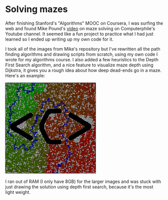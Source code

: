 # Solving mazes
After finishing Stanford's "Algorithms" MOOC on Coursera, I was surfing the web and found Mike Pound's [video](https://www.youtube.com/watch?v=rop0W4QDOUI) on maze solving on Computerphile's Youtube channel. It seemed like a fun project to practice what I had just learned so I ended up writing up my own code for it.

I took all of the images from Mike's repository but I've rewritten all the path finding algorithms and drawing scripts from scratch, using my own code I wrote for my algorithms course. I also added a few heuristics to the Depth First Search algorithm, and a nice feature to visualize maze depth using Dijkstra, it gives you a rough idea about how deep dead-ends go in a maze. Here's an example:

![maze image](maze_solutions/logo.png)

I ran out of RAM (I only have 8GB) for the larger images and was stuck with just drawing the solution using depth first search, because it's the most light weight.
